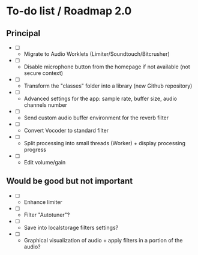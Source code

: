 # To-do list / Roadmap 2.0


## Principal

* [ ] - Migrate to Audio Worklets (Limiter/Soundtouch/Bitcrusher)
* [ ] - Disable microphone button from the homepage if not available (not secure context)
* [ ] - Transform the "classes" folder into a library (new Github repository)
* [ ] - Advanced settings for the app: sample rate, buffer size, audio channels number
* [ ] - Send custom audio buffer environment for the reverb filter
* [ ] - Convert Vocoder to standard filter
* [ ] - Split processing into small threads (Worker) + display processing progress
* [ ] - Edit volume/gain

## Would be good but not important

* [ ] - Enhance limiter
* [ ] - Filter "Autotuner"?
* [ ] - Save into localstorage filters settings?
* [ ] - Graphical visualization of audio + apply filters in a portion of the audio?